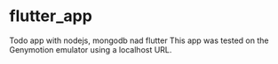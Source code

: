 # flutter_app
Todo app with nodejs, mongodb nad flutter
This app was tested on the Genymotion emulator using a localhost URL.


